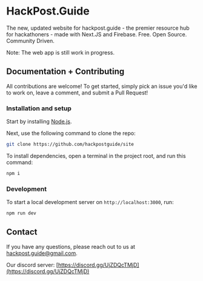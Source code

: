# HackPost.Guide

The new, updated website for hackpost.guide - the premier resource hub for hackathoners - made with Next.JS and Firebase. Free. Open Source. Community Driven.

Note: The web app is still work in progress.

## Documentation + Contributing

All contributions are welcome! To get started, simply pick an issue you'd like to work on, leave a comment, and submit a Pull Request!

### Installation and setup

Start by installing [Node.js](https://nodejs.org/).

Next, use the following command to clone the repo:

```bash
git clone https://github.com/hackpostguide/site
```

To install dependencies, open a terminal in the project root, and run this command:

```bash
npm i
```

### Development

To start a local development server on `http://localhost:3000`, run:

```bash
npm run dev
```

## Contact

If you have any questions, please reach out to us at [hackpost.guide@gmail.com](hackpost.guide@gmail.com).

Our discord server: [https://discord.gg/UjZDQcTMjD](https://discord.gg/UjZDQcTMjD)
